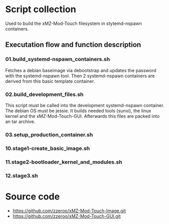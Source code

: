 # Script collection

Used to build the xMZ-Mod-Touch filesystem in stytemd-nspawn containers.

## Executation flow and function description

### 01.build_systemd-nspawn_containers.sh

Fetches a debian baseimage via debootstrap and updates the password with the
systemd-nspawn tool.
Then 2 systemd-nspawn containers are derived from this basic template container.

### 02.build_development_files.sh

This script must be called into the development systemd-nspawn container.
The debian OS must be jessie.
It builds needed tools (sunxi), the linux kernel and the xMZ-Mod-Touch-GUI.
Afterwards this files are packed into an tar archive.

### 03.setup_production_container.sh


### 10.stage1-create_basic_image.sh
### 11.stage2-bootloader_kernel_and_modules.sh
### 12.stage3.sh



# Source code

- https://github.com/zzeroo/xMZ-Mod-Touch-Image.git
- https://github.com/zzeroo/xMZ-Mod-Touch-GUI.git


